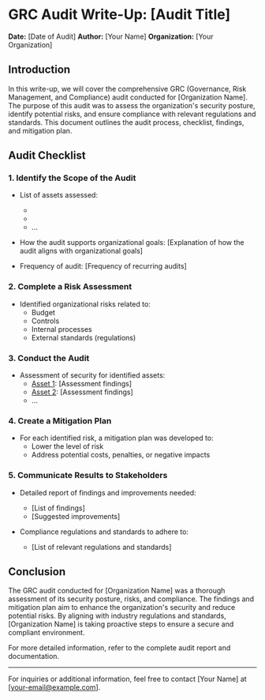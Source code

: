 # GRC Audit Write-Up: [Audit Title]

**Date:** [Date of Audit]
**Author:** [Your Name]
**Organization:** [Your Organization]

## Introduction

In this write-up, we will cover the comprehensive GRC (Governance, Risk Management, and Compliance) audit conducted for [Organization Name]. The purpose of this audit was to assess the organization's security posture, identify potential risks, and ensure compliance with relevant regulations and standards. This document outlines the audit process, checklist, findings, and mitigation plan.

## Audit Checklist

### 1. Identify the Scope of the Audit

- List of assets assessed:
  - [Asset 1]: [Description]
  - [Asset 2]: [Description]
  - ...

- How the audit supports organizational goals:
  [Explanation of how the audit aligns with organizational goals]

- Frequency of audit:
  [Frequency of recurring audits]

### 2. Complete a Risk Assessment

- Identified organizational risks related to:
  - Budget
  - Controls
  - Internal processes
  - External standards (regulations)

### 3. Conduct the Audit

- Assessment of security for identified assets:
  - [Asset 1]: [Assessment findings]
  - [Asset 2]: [Assessment findings]
  - ...

### 4. Create a Mitigation Plan

- For each identified risk, a mitigation plan was developed to:
  - Lower the level of risk
  - Address potential costs, penalties, or negative impacts

### 5. Communicate Results to Stakeholders

- Detailed report of findings and improvements needed:
  - [List of findings]
  - [Suggested improvements]

- Compliance regulations and standards to adhere to:
  - [List of relevant regulations and standards]

## Conclusion

The GRC audit conducted for [Organization Name] was a thorough assessment of its security posture, risks, and compliance. The findings and mitigation plan aim to enhance the organization's security and reduce potential risks. By aligning with industry regulations and standards, [Organization Name] is taking proactive steps to ensure a secure and compliant environment.

For more detailed information, refer to the complete audit report and documentation.

---

For inquiries or additional information, feel free to contact [Your Name] at [your-email@example.com].
